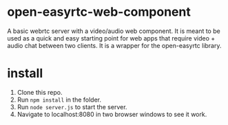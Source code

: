 # open-easyrtc-web-component

A basic webrtc server with a video/audio web component.
It is meant to be used as a quick and easy starting point 
for web apps that require video + audio chat between two 
clients. It is a wrapper for the open-easyrtc library.

# install
1. Clone this repo.
2. Run `npm install` in the folder.
3. Run `node server.js` to start the server.
4. Navigate to localhost:8080 in two browser windows to see it work.